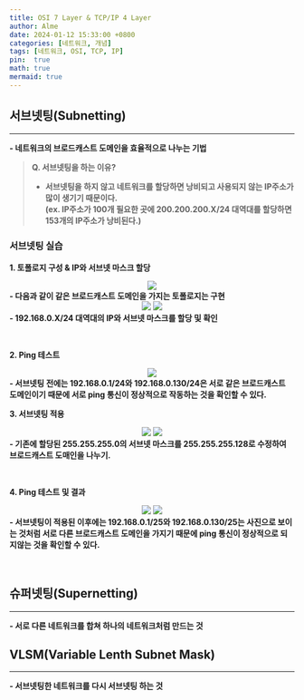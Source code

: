 ```yaml
---
title: OSI 7 Layer & TCP/IP 4 Layer
author: Alme
date: 2024-01-12 15:33:00 +0800
categories: [네트워크, 개념]
tags: [네트워크, OSI, TCP, IP]
pin:  true
math: true
mermaid: true
---
```

## <b>서브넷팅(Subnetting)  
<hr>
- 네트워크의 브로드캐스트 도메인을 효율적으로 나누는 기법  

  > <b>Q. 서브넷팅을 하는 이유?</b>
  > - 서브넷팅을 하지 않고 네트워크를 할당하면 낭비되고 사용되지 않는 IP주소가 많이 생기기 때문이다.  
  > (ex. IP주소가 100개 필요한 곳에 200.200.200.X/24 대역대를 할당하면 153개의 IP주소가 낭비된다.)  

  ### <b> 서브넷팅 실습 </b>
  <b>1. 토폴로지 구성 & IP와 서브넷 마스크 할당</b>  
    <center>
      <img src="https://raw.githubusercontent.com/Aloemaesil/aloemaesil.github.io/main/_posts/images/20240109/192.168.0.X%3A24.png">
    </center>
    - 다음과 같이 같은 브로드캐스트 도메인을 가지는 토폴로지는 구현
    <center>
      <img src="https://raw.githubusercontent.com/Aloemaesil/aloemaesil.github.io/main/_posts/images/20240109/192.168.0.2%3A24.png">
      <img src="https://raw.githubusercontent.com/Aloemaesil/aloemaesil.github.io/main/_posts/images/20240109/192.168.0.130%3A24.png">
    </center>
    - 192.168.0.X/24 대역대의 IP와 서브넷 마스크를 할당 및 확인 

  <br>

  <b>2. Ping 테스트</b>  
  <center>
    <img src="https://raw.githubusercontent.com/Aloemaesil/aloemaesil.github.io/91a20d3c0664f3fceb9ba24cce20504cc3b761de/_posts/images/20240109/ping 192.168.0.130:24.png">
  </center>
  - 서브넷팅 전에는 192.168.0.1/24와 192.168.0.130/24은 서로 같은 브로드캐스트 도메인이기 때문에 서로 ping 통신이 정상적으로 작동하는 것을 확인할 수 있다.  

  <br>

  <b>3. 서브넷팅 적용</b>  <!-- OK -->
    <center>
      <img src="https://raw.githubusercontent.com/Aloemaesil/aloemaesil.github.io/main/_posts/images/20240109/192.168.0.2%3A25.png">
      <img src="https://raw.githubusercontent.com/Aloemaesil/aloemaesil.github.io/main/_posts/images/20240109/192.168.0.130%3A25.png">
    </center>
    - 기존에 할당된 255.255.255.0의 서브넷 마스크를 255.255.255.128로 수정하여 브로드캐스트 도매인을 나누기.  
  
  <br>

  <b>4. Ping 테스트 및 결과</b>  <!-- OK -->
    <center>
      <img src="https://raw.githubusercontent.com/Aloemaesil/aloemaesil.github.io/91a20d3c0664f3fceb9ba24cce20504cc3b761de/_posts/images/20240109/ping 192.168.0.130:25.png"> 
      <img src="https://raw.githubusercontent.com/Aloemaesil/aloemaesil.github.io/91a20d3c0664f3fceb9ba24cce20504cc3b761de/_posts/images/20240109/192.168.0.X:25.png">
    </center>
    - 서브넷팅이 적용된 이후에는 192.168.0.1/25와 192.168.0.130/25는 사진으로 보이는 것처럼 서로 다른 브로드캐스트 도메인을 가지기 때문에 ping 통신이 정상적으로    되지않는 것을 확인할 수 있다.  

  <br>


## <b>슈퍼넷팅(Supernetting)
<hr>
- 서로 다른 네트워크를 합쳐 하나의 네트워크처럼 만드는 것

<br>

## <b>VLSM(Variable Lenth Subnet Mask)
<hr>
  - 서브넷팅한 네트워크를 다시 서브넷팅 하는 것

<br>

  <!-- 
  	특정 네트워크의 서브넷 마스크를 변경했을 때 해당 네트워크가 나누어지는 가짓수는
  기존 경계선에서 변경된 경계선으로 이동한 비트 수(n)만큼 2를 곱한 값이다.(2n)
   -->
